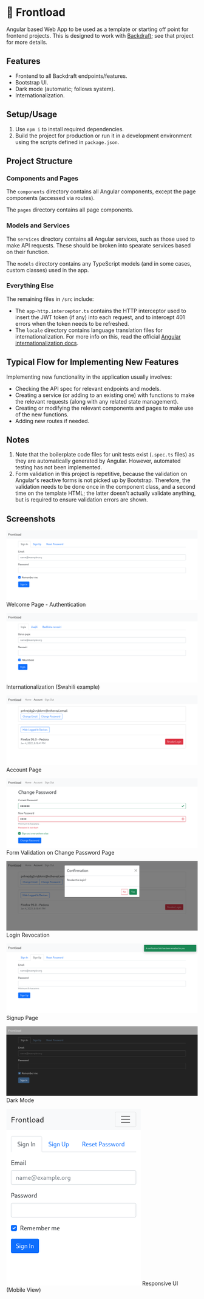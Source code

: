 # 🧺 Frontload

Angular based Web App to be used as a template or starting off point for frontend projects. This is designed to work with [Backdraft](https://github.com/ImranR98/Backdraft); see that project for more details.

## Features
- Frontend to all Backdraft endpoints/features.
- Bootstrap UI.
- Dark mode (automatic; follows system).
- Internationalization.

## Setup/Usage
1. Use `npm i` to install required dependencies.
2. Build the project for production or run it in a development environment using the scripts defined in `package.json`.

## Project Structure

### Components and Pages
The `components` directory contains all Angular components, except the page components (accessed via routes).

The `pages` directory contains all page components.

### Models and Services
The `services` directory contains all Angular services, such as those used to make API requests. These should be broken into spearate services based on their function.

The `models` directory contains any TypeScript models (and in some cases, custom classes) used in the app. 

### Everything Else
The remaining files in `/src` include:
- The `app-http.interceptor.ts` contains the HTTP interceptor used to insert the JWT token (if any) into each request, and to intercept 401 errors when the token needs to be refreshed.
- The `locale` directory contains language translation files for internationalization. For more info on this, read the official [Angular internationalization docs](https://angular.io/guide/i18n-overview).

## Typical Flow for Implementing New Features

Implementing new functionality in the application usually involves:
- Checking the API spec for relevant endpoints and models.
- Creating a service (or adding to an existing one) with functions to make the relevant requests (along with any related state management).
- Creating or modifying the relevant components and pages to make use of the new functions.
- Adding new routes if needed.

## Notes
1. Note that the boilerplate code files for unit tests exist (`.spec.ts` files) as they are automatically generated by Angular. However, automated testing has not been implemented.
2. Form validation in this project is repetitive, because the validation on Angular's reactive forms is not picked up by Bootstrap. Therefore, the validation needs to be done once in the component class, and a second time on the template HTML; the latter doesn't actually validate anything, but is required to ensure validation errors are shown.

## Screenshots

![Welcome Page](./screenshots/1.png) Welcome Page - Authentication

![Internationalization (Swahili example)](./screenshots/1B.png) Internationalization (Swahili example)

![Account Page](./screenshots/2.png) Account Page

![Form Validation on Change Password Page](./screenshots/3.png) Form Validation on Change Password Page

![Login Revocation](./screenshots/4.png) Login Revocation

![Signup Page](./screenshots/5.png) Signup Page

![Dark Mode](./screenshots/6.png) Dark Mode

![Responsive UI (Mobile View)](./screenshots/7.png) Responsive UI (Mobile View)